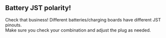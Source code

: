 ## Battery JST polarity!
Check that business!  Different batteries/charging boards have different JST pinouts.  
Make sure you check your combination and adjust the plug as needed.


